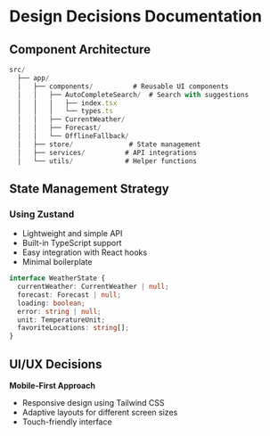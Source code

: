 # Design Decisions Documentation

## Component Architecture

```typescript
src/
  ├── app/
  │   ├── components/          # Reusable UI components
  │   │   ├── AutoCompleteSearch/  # Search with suggestions
  │   │   │   ├── index.tsx
  │   │   │   └── types.ts
  │   │   ├── CurrentWeather/
  │   │   ├── Forecast/
  │   │   └── OfflineFallback/
  │   ├── store/              # State management
  │   ├── services/          # API integrations
  │   └── utils/             # Helper functions
```

## State Management Strategy

### Using Zustand
- Lightweight and simple API
- Built-in TypeScript support
- Easy integration with React hooks
- Minimal boilerplate

```typescript
interface WeatherState {
  currentWeather: CurrentWeather | null;
  forecast: Forecast | null;
  loading: boolean;
  error: string | null;
  unit: TemperatureUnit;
  favoriteLocations: string[];
}
```

## UI/UX Decisions

 **Mobile-First Approach**
   - Responsive design using Tailwind CSS
   - Adaptive layouts for different screen sizes
   - Touch-friendly interface
